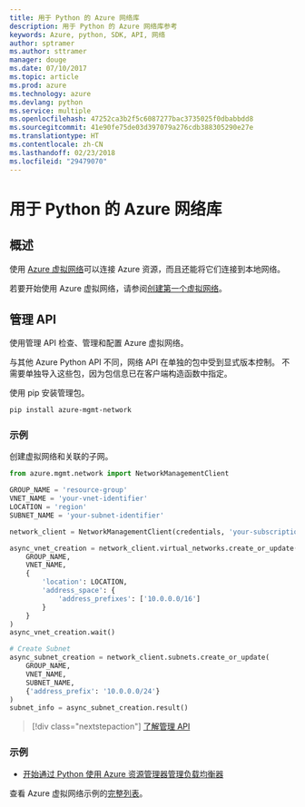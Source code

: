```yaml
---
title: 用于 Python 的 Azure 网络库
description: 用于 Python 的 Azure 网络库参考
keywords: Azure, python, SDK, API, 网络
author: sptramer
ms.author: sttramer
manager: douge
ms.date: 07/10/2017
ms.topic: article
ms.prod: azure
ms.technology: azure
ms.devlang: python
ms.service: multiple
ms.openlocfilehash: 47252ca3b2f5c6087277bac3735025f0dbabbdd8
ms.sourcegitcommit: 41e90fe75de03d397079a276cdb388305290e27e
ms.translationtype: HT
ms.contentlocale: zh-CN
ms.lasthandoff: 02/23/2018
ms.locfileid: "29479070"
---
```

# <a name="azure-network-libraries-for-python"></a>用于 Python 的 Azure 网络库

## <a name="overview"></a>概述

使用 [Azure 虚拟网络](/azure/virtual-network/virtual-networks-overview)可以连接 Azure 资源，而且还能将它们连接到本地网络。

若要开始使用 Azure 虚拟网络，请参阅[创建第一个虚拟网络](/azure/virtual-network/virtual-network-get-started-vnet-subnet)。

## <a name="management-apis"></a>管理 API

使用管理 API 检查、管理和配置 Azure 虚拟网络。

与其他 Azure Python API 不同，网络 API 在单独的包中受到显式版本控制。 不需要单独导入这些包，因为包信息已在客户端构造函数中指定。

使用 pip 安装管理包。

```bash
pip install azure-mgmt-network
```

### <a name="example"></a>示例

创建虚拟网络和关联的子网。

```python
from azure.mgmt.network import NetworkManagementClient

GROUP_NAME = 'resource-group'
VNET_NAME = 'your-vnet-identifier'
LOCATION = 'region'
SUBNET_NAME = 'your-subnet-identifier'

network_client = NetworkManagementClient(credentials, 'your-subscription-id')

async_vnet_creation = network_client.virtual_networks.create_or_update(
    GROUP_NAME,
    VNET_NAME,
    {
        'location': LOCATION,
        'address_space': {
            'address_prefixes': ['10.0.0.0/16']
        }
    }
)
async_vnet_creation.wait()

# Create Subnet
async_subnet_creation = network_client.subnets.create_or_update(
    GROUP_NAME,
    VNET_NAME,
    SUBNET_NAME,
    {'address_prefix': '10.0.0.0/24'}
)
subnet_info = async_subnet_creation.result()
```

> [!div class="nextstepaction"]
> [了解管理 API](/python/api/overview/azure/network/management)

### <a name="samples"></a>示例

* [开始通过 Python 使用 Azure 资源管理器管理负载均衡器](https://azure.microsoft.com/en-us/resources/samples/network-python-manage-loadbalancer/)

查看 Azure 虚拟网络示例的[完整列表](https://azure.microsoft.com/en-us/resources/samples/?platform=python&term=virtual%20network)。
